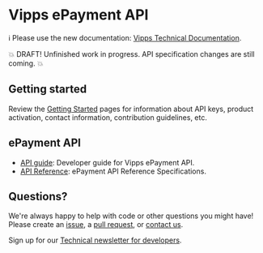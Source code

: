 <!-- START_METADATA
---
title: Introduction
sidebar_position: 1
hide_table_of_contents: true
pagination_next: null
pagination_prev: null
---
END_METADATA -->

# Vipps ePayment API

<!-- START_COMMENT -->

ℹ️ Please use the new documentation:
[Vipps Technical Documentation](https://vippsas.github.io/vipps-developer-docs/).

<!-- END_COMMENT -->

💥 DRAFT! Unfinished work in progress. API specification changes are still coming. 💥

## Getting started

Review the
[Getting Started](https://vippsas.github.io/vipps-developer-docs/docs/vipps-developers/vipps-getting-started)
pages for information about API keys, product activation, contact information, contribution guidelines, etc.

## ePayment API

* [API guide](docs/api/Getting-Started.md): Developer guide for Vipps ePayment API.
* [API Reference](https://vippsas.github.io/vipps-developer-docs/api/epayment): ePayment API Reference Specifications.

## Questions?

We're always happy to help with code or other questions you might have!
Please create an [issue](https://vippsas.github.io/vipps-developer-docs/docs/APIs/epayment-api/issues),
a [pull request](https://vippsas.github.io/vipps-developer-docs/docs/APIs/epayment-api//pulls),
or [contact us](https://vippsas.github.io/vipps-developer-docs/docs/vipps-developers/contact).

Sign up for our [Technical newsletter for developers](https://vippsas.github.io/vipps-developer-docs/docs/vipps-developers/newsletters).

